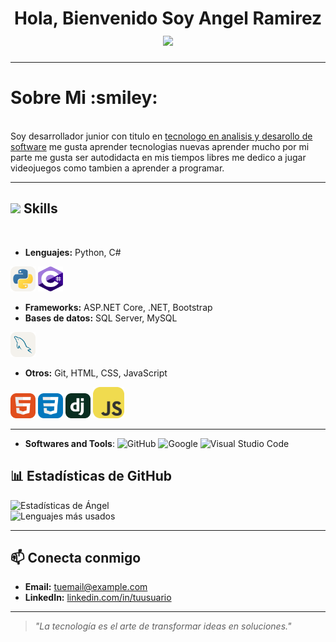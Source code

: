 <h1 align="center"><b>Hola, Bienvenido Soy Angel Ramirez </b><img src="https://media.giphy.com/media/hvRJCLFzcasrR4ia7z/giphy.gif" width="35"></h1>


--- 

<h1>Sobre Mi :smiley:</h1> <br>
Soy desarrollador junior con titulo en <u>tecnologo en analisis y desarollo de software</u> me gusta aprender tecnologias nuevas aprender mucho por mi parte me gusta ser autodidacta en mis tiempos libres me dedico a jugar videojuegos como tambien a aprender a programar.

---

## <img src="https://media2.giphy.com/media/QssGEmpkyEOhBCb7e1/giphy.gif?cid=ecf05e47a0n3gi1bfqntqmob8g9aid1oyj2wr3ds3mg700bl&rid=giphy.gif" width ="25"><b> Skills</b>
<br>

- **Lenguajes:** Python, C#
<div>
<img src="python.svg" width="40" height="40" />
<img src="c--4.svg" width="40" height="40" />
</div>

- **Frameworks:** ASP.NET Core, .NET, Bootstrap
- **Bases de datos:** SQL Server, MySQL
<div>
<img src="mysql.svg" width="40" height="40" />
</div>

- **Otros:** Git, HTML, CSS, JavaScript

<div>
<img src="html5.svg" width="40" height="40" />
<img src="css.svg" width="40" height="40" />
<img src="django.svg" width="40" height="40" />
<img src="js.svg" width="50" height="50" />
</div>

---
- **Softwares and Tools**:
    ![GitHub](https://img.shields.io/badge/github-%23121011.svg?style=for-the-badge&logo=github&logoColor=white)
    ![Google](https://img.shields.io/badge/google-%234285F4.svg?style=for-the-badge&logo=google&logoColor=white)
    ![Visual Studio Code](https://img.shields.io/badge/Visual%20Studio%20Code-0078d7.svg?style=for-the-badge&logo=visual-studio-code&logoColor=white)



## 📊 Estadísticas de GitHub
![Estadísticas de Ángel](https://github-readme-stats.vercel.app/api?username=TU_USUARIO&show_icons=true&theme=tokyonight)  
![Lenguajes más usados](https://github-readme-stats.vercel.app/api/top-langs/?username=TU_USUARIO&layout=compact&theme=tokyonight)

---

## 📫 Conecta conmigo
- **Email:** [tuemail@example.com](mailto:tuemail@example.com)  
- **LinkedIn:** [linkedin.com/in/tuusuario](https://linkedin.com/in/tuusuario)

---

> *"La tecnología es el arte de transformar ideas en soluciones."*

